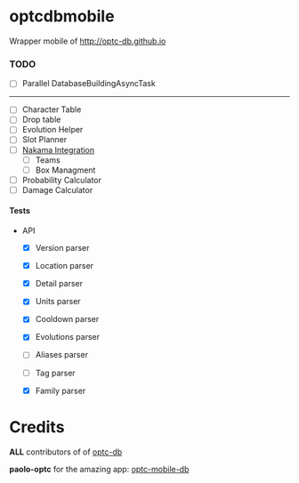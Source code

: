 # optcdbmobile
Wrapper mobile of http://optc-db.github.io

### TODO

- [ ] Parallel DatabaseBuildingAsyncTask

---

- [ ] Character Table
- [ ] Drop table
- [ ] Evolution Helper
- [ ] Slot Planner
- [ ] [Nakama Integration](https://www.nakama.network/about)
  - [ ] Teams
  - [ ] Box Managment
- [ ] Probability Calculator
- [ ] Damage Calculator

#### Tests
- API
  - [x] Version parser
  - [x] Location parser
  - [x] Detail parser
  - [x] Units parser
  - [x] Cooldown parser
  - [x] Evolutions parser
  - [ ] Aliases parser
  - [ ] Tag parser
  - [x] Family parser
  
  
# Credits
 **ALL** contributors of of [optc-db](http://optc-db.github.io)
 
 **paolo-optc** for the amazing app: [optc-mobile-db](https://github.com/paolo-optc/optc-mobile-db)
 
